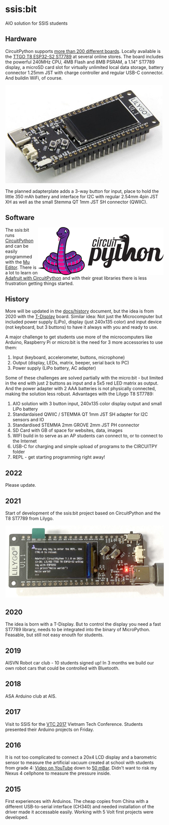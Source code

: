 # ssis:bit

AIO solution for SSIS students

## Hardware

CircuitPython supports [more than 200 different boards](https://circuitpython.org/downloads). Locally available is the [TTGO T8 ESP32-S2 ST7789](https://circuitpython.org/board/lilygo_ttgo_t8_s2_st7789/) at several online stores. The board includes the powerful 240MHz CPU, 4MB Flash and 8MB PSRAM, a 1.14" ST7789 display, a microSD card slot for virtually unlimited local data storage, battery connector 1.25mm JST with charge controller and regular USB-C connector. And buildin WiFi, of course.

![LILYGO T8](T8.jpg)

The planned adapterplate adds a 3-way button for input, place to hold the little 350 mAh battery and interface for I2C with regular 2.54mm 4pin JST XH as well as the small Stemma QT 1mm JST SH connector (QWIIC).

## Software

<img src="circuitpython.png" align="right">

The ssis:bit runs [CircuitPython](https://circuitpython.org/) and can be easily programmed with the [Mu Editor](https://codewith.mu/en/). There is a lot to learn on [Adafruit with CircuitPython]() and with their great libraries there is less frustration getting things started.

## History

More will be updated in the [docs/history](docs/history.md) document, but the idea is from 2020 with the [T-Display](https://krier.github.io/t-display) board. Similar idea: Not just the Microcomputer but included power supply (LiPo), display (just 240x135 color) and input device (not keyboard, but 3 buttons) to have it always with you and ready to use.

A major challenge to get students use more of the microcomputers like Arduino, Raspberry Pi or micro:bit is the need for 3 more accessories to use them:

1. Input (keyboard, accelerometer, buttons, microphone)
2. Output (display, LEDs, matrix, beeper, serial back to PC)
3. Power supply (LiPo battery, AC adapter)

Some of these challenges are solved partially with the micro:bit - but limited in the end with just 2 buttons as input and a 5x5 red LED matrix as output. And the power adapter with 2 AAA batteries is not physically connected, making the solution less robust. Advantages with the Lilygo T8 ST7789:

1. AIO solution with 3 button input, 240x135 color display output and small LiPo battery
2. Standardaised QWIIC / STEMMA QT 1mm JST SH adapter for I2C sensors and IO
3. Standardised STEMMA 2mm GROVE 2mm JST PH connector
4. SD Card with GB of space for websites, data, images
5. WIFI build in to serve as an AP students can connect to, or to connect to the Internet
6. USB-C for charging and simple upload of programs to the CIRCUITPY folder
7. REPL - get starting programming right away!


## 2022

Please update.

## 2021

Start of development of the ssis:bit project based on CircuitPython and the T8 ST7789 from Lilygo.

![T8 running CircuitPython](ssis.bit_2022-01-06.jpg)

## 2020

The idea is born with a T-Display. But to control the display you need a fast ST7789 library, needs to be integrated into the binary of MicroPython. Feasable, but still not easy enouth for students.

## 2019

AISVN Robot car club - 10 students signed up! In 3 months we build our own robot cars that could be controlled with Bluetooth.

## 2018

ASA Arduino club at AIS.

## 2017

Visit to SSIS for the [VTC 2017](https://2017.vietnamtechconference.org/) Vietnam Tech Conference. Students presented their Arduino projects on Friday.

## 2016

It is not too complicated to connect a 20x4 LCD display and a barometric sensor to measure the artificial vacuum created at school with students from grade 4: [Video on YouTube](https://youtu.be/cFKzpqvAh60) down to [50 mBar](https://youtu.be/ohafJIDlITo). Didn't want to risk my Nexus 4 cellphone to measure the pressure inside.

## 2015

First experiences with Arduinos. The cheap copies from China with a different USB-to-serial interface (CH340) and needed installation of the driver made it accessable easily. Working with 5 Volt first projects were developed.